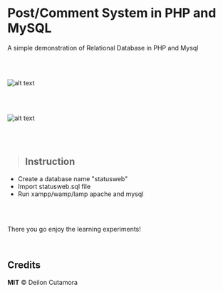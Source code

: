 # Post/Comment System in PHP and MySQL

A simple demonstration of Relational Database in PHP and Mysql

<br />
<br />

![alt text](https://github.com/deilon/statusweb/images/statusweb_profile.png?raw=true)

<br />
<br />

![alt text](https://github.com/deilon/statusweb/images/statusweb_newsfeed.png?raw=true)

<br />
<br />

> ## **Instruction**

* Create a database name "statusweb"
* Import statusweb.sql file
* Run xampp/wamp/lamp apache and mysql
<br/>
<br />


There you go enjoy the learning experiments!

<br />

## Credits 

**MIT** &copy; Deilon Cutamora 